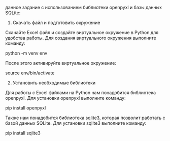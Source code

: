 данное задание с использованием библиотеки openpyxl и базы данных SQLite:


1. Скачать файл и подготовить окружение

Скачайте Excel файл и создайте виртуальное окружение в Python для удобства работы. Для создания виртуального окружения выполните команду:

python -m venv env

После этого активируйте виртуальное окружение:

source env/bin/activate


2. Установить необходимые библиотеки

Для работы с Excel файлами на Python нам понадобится библиотека openpyxl. Для установки openpyxl выполните команду:

pip install openpyxl

Также нам понадобится библиотека sqlite3, которая позволит работать с базой данных SQLite. Для установки sqlite3 выполните команду:

pip install sqlite3